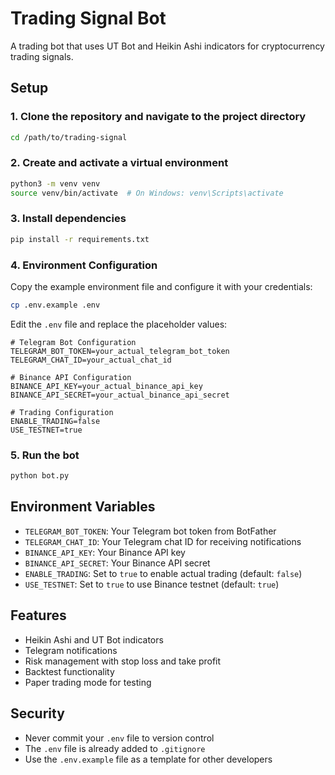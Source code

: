 # Trading Signal Bot

A trading bot that uses UT Bot and Heikin Ashi indicators for cryptocurrency trading signals.

## Setup

### 1. Clone the repository and navigate to the project directory

```bash
cd /path/to/trading-signal
```

### 2. Create and activate a virtual environment

```bash
python3 -m venv venv
source venv/bin/activate  # On Windows: venv\Scripts\activate
```

### 3. Install dependencies

```bash
pip install -r requirements.txt
```

### 4. Environment Configuration

Copy the example environment file and configure it with your credentials:

```bash
cp .env.example .env
```

Edit the `.env` file and replace the placeholder values:

```env
# Telegram Bot Configuration
TELEGRAM_BOT_TOKEN=your_actual_telegram_bot_token
TELEGRAM_CHAT_ID=your_actual_chat_id

# Binance API Configuration
BINANCE_API_KEY=your_actual_binance_api_key
BINANCE_API_SECRET=your_actual_binance_api_secret

# Trading Configuration
ENABLE_TRADING=false
USE_TESTNET=true
```

### 5. Run the bot

```bash
python bot.py
```

## Environment Variables

- `TELEGRAM_BOT_TOKEN`: Your Telegram bot token from BotFather
- `TELEGRAM_CHAT_ID`: Your Telegram chat ID for receiving notifications
- `BINANCE_API_KEY`: Your Binance API key
- `BINANCE_API_SECRET`: Your Binance API secret
- `ENABLE_TRADING`: Set to `true` to enable actual trading (default: `false`)
- `USE_TESTNET`: Set to `true` to use Binance testnet (default: `true`)

## Features

- Heikin Ashi and UT Bot indicators
- Telegram notifications
- Risk management with stop loss and take profit
- Backtest functionality
- Paper trading mode for testing

## Security

- Never commit your `.env` file to version control
- The `.env` file is already added to `.gitignore`
- Use the `.env.example` file as a template for other developers
